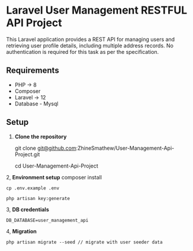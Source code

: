 # Laravel User Management RESTFUL API Project

This Laravel application provides a REST API for managing users and retrieving user profile details, including multiple address records.  No authentication is required for this task as per the specification.

## Requirements

- PHP -> 8
- Composer
- Laravel -> 12
- Database - Mysql 

## Setup 

1. **Clone the repository**

   git clone git@github.com:ZhineSmathew/User-Management-Api-Project.git

   cd User-Management-Api-Project

2, **Environment setup**
    composer install

    cp .env.example .env

    php artisan key:generate


3, **DB credentials**

    DB_DATABASE=user_management_api

4, **Migration**

    php artisan migrate --seed // migrate with user seeder data 

